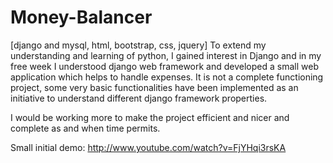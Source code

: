 Money-Balancer
=================================================
[django and mysql, html, bootstrap, css, jquery]
To extend my understanding and learning of python, I gained interest in Django and in my free week I understood 
django web framework and developed a small web application which helps to handle expenses. It is not a complete functioning
project, some very basic functionalities have been implemented as an initiative to understand different django framework properties.

I would be working more to make the project efficient and nicer and complete as and when time permits.

Small initial demo: http://www.youtube.com/watch?v=FjYHqi3rsKA
